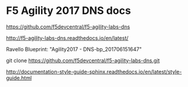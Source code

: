 # F5 Agility 2017 DNS docs

https://github.com/f5devcentral/f5-agility-labs-dns

http://f5-agility-labs-dns.readthedocs.io/en/latest/

Ravello Blueprint: "Agility2017 - DNS-bp_201706151647"

git clone https://github.com/f5devcentral/f5-agility-labs-dns.git

http://documentation-style-guide-sphinx.readthedocs.io/en/latest/style-guide.html
